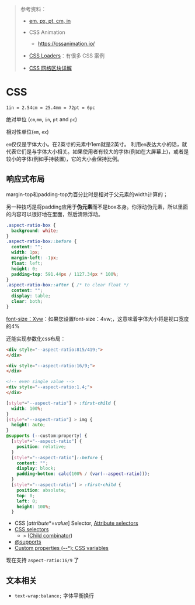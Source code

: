 > 参考资料：
>
> - [em, px, pt, cm, in](https://www.w3.org/Style/Examples/007/units.zh_CN.html)
>
> - CSS Animation
>   - https://cssanimation.io/
> - [CSS Loaders](https://css-loaders.com/)：有很多 CSS 案例
> - [CSS 网格区块详解](https://ishadeed.com/article/css-grid-area/#header-layout)

# CSS

`1in = 2.54cm = 25.4mm = 72pt = 6pc`

绝对单位 (`cm`,`mm`, `in`, `pt` and `pc`) 

相对性单位(`em`, `ex`)

`em`仅仅是字体大小。在2英寸的元素中1em就是2英寸。 利用`em`表达大小的话，就代表它们是与字体大小相关。如果使用者有较大的字体(例如在大屏幕上)，或者是较小的字体(例如手持装置)，它的大小会保持比例。 



## 响应式布局

margin-top和padding-top为百分比时是相对于父元素的width计算的；

另一种技巧是将padding应用于**伪元素**而不是box本身。你浮动伪元素，所以里面的内容可以很好地在里面，然后清除浮动。

```scss
.aspect-ratio-box {
  background: white;
}
.aspect-ratio-box::before {
  content: "";
  width: 1px;
  margin-left: -1px;
  float: left;
  height: 0;
  padding-top: 591.44px / 1127.34px * 100%;
}
.aspect-ratio-box::after { /* to clear float */
  content: "";
  display: table;
  clear: both;
}
```

[font-size：Xvw](https://stackoverflow.com/questions/77606758/how-does-viewport-width-work-with-font-size-in-css)：如果您设置font-size：4vw;，这意味着字体大小将是视口宽度的4%

还能实现参数化css布局：

```html
<div style="--aspect-ratio:815/419;">
</div>

<div style="--aspect-ratio:16/9;">
</div>

<!-- even single value -->
<div style="--aspect-ratio:1.4;">
</div>
```

```scss
[style*="--aspect-ratio"] > :first-child {
  width: 100%;
}
[style*="--aspect-ratio"] > img {  
  height: auto;
} 
@supports (--custom:property) {
  [style*="--aspect-ratio"] {
    position: relative;
  }
  [style*="--aspect-ratio"]::before {
    content: "";
    display: block;
    padding-bottom: calc(100% / (var(--aspect-ratio)));
  }  
  [style*="--aspect-ratio"] > :first-child {
    position: absolute;
    top: 0;
    left: 0;
    height: 100%;
  }  
```

- CSS [*attribute**=*value*] Selector, [Attribute selectors](https://developer.mozilla.org/en-US/docs/Web/CSS/Attribute_selectors)
- [CSS selectors](https://developer.mozilla.org/en-US/docs/Web/CSS/CSS_selectors)
  - `>` ([Child combinator](https://developer.mozilla.org/en-US/docs/Web/CSS/Child_combinator))
- [@supports](https://developer.mozilla.org/en-US/docs/Web/CSS/@supports)
- [Custom properties (--*): CSS variables](https://developer.mozilla.org/en-US/docs/Web/CSS/--*)



现在支持 `aspect-ratio:16/9` 了



## 文本相关

- `text-wrap:balance;` 字体平衡换行